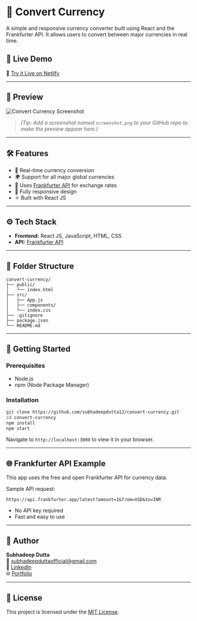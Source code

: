 # 💱 Convert Currency

A simple and responsive currency converter built using React and the Frankfurter API. It allows users to convert between major currencies in real time.

## 🚀 Live Demo

🔗 [Try it Live on Netlify](https://devsubha-currencyconvert.netlify.app/)

---

## 📸 Preview

![Convert Currency Screenshot](https://raw.githubusercontent.com/subhadeepdutta12/convert-currency/main/screenshot.png)

> *(Tip: Add a screenshot named `screenshot.png` to your GitHub repo to make the preview appear here.)*

---

## 🛠 Features

- 🔁 Real-time currency conversion
- 🌍 Support for all major global currencies
- 🧮 Uses [Frankfurter API](https://www.frankfurter.app/) for exchange rates
- 📱 Fully responsive design
- ⚛️ Built with React JS

---

## ⚙️ Tech Stack

- **Frontend:** React JS, JavaScript, HTML, CSS
- **API:** [Frankfurter API](https://www.frankfurter.app/)

---

## 📁 Folder Structure

```plaintext
convert-currency/
├── public/
│   └── index.html
├── src/
│   ├── App.js
│   ├── components/
│   └── index.css
├── .gitignore
├── package.json
└── README.md
```

---

## 🧪 Getting Started

### Prerequisites

- Node.js
- npm (Node Package Manager)

### Installation

```bash
git clone https://github.com/subhadeepdutta12/convert-currency.git
cd convert-currency
npm install
npm start
```

Navigate to `http://localhost:3000` to view it in your browser.

---

## 🌐 Frankfurter API Example

This app uses the free and open Frankfurter API for currency data.

Sample API request:
```
https://api.frankfurter.app/latest?amount=1&from=USD&to=INR
```

- No API key required
- Fast and easy to use

---

## 👤 Author

**Subhadeep Dutta**  
📧 [subhadeepduttaofficial@gmail.com](mailto:subhadeepduttaofficial@gmail.com)  
🔗 [LinkedIn](https://www.linkedin.com/in/subhadeep-dutta-8738b22b9/)  
🌐 [Portfolio](https://subhadeepdutta12.github.io/)

---

## 📄 License

This project is licensed under the [MIT License](LICENSE).